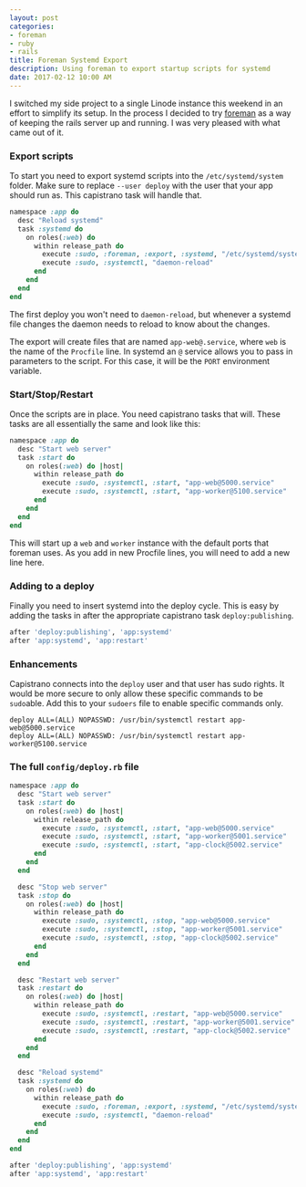```yaml
---
layout: post
categories:
- foreman
- ruby
- rails
title: Foreman Systemd Export
description: Using foreman to export startup scripts for systemd
date: 2017-02-12 10:00 AM
---
```


I switched my side project to a single Linode instance this weekend in an effort to simplify its setup. In the process I decided to try [foreman][foreman] as a way of keeping the rails server up and running. I was very pleased with what came out of it.

### Export scripts

To start you need to export systemd scripts into the `/etc/systemd/system` folder. Make sure to replace `--user deploy` with the user that your app should run as. This capistrano task will handle that.

```ruby
namespace :app do
  desc "Reload systemd"
  task :systemd do
    on roles(:web) do
      within release_path do
        execute :sudo, :foreman, :export, :systemd, "/etc/systemd/system", "--user deploy"
        execute :sudo, :systemctl, "daemon-reload"
      end
    end
  end
end
```

The first deploy you won't need to `daemon-reload`, but whenever a systemd file changes the daemon needs to reload to know about the changes.

The export will create files that are named `app-web@.service`, where `web` is the name of the `Procfile` line. In systemd an `@` service allows you to pass in parameters to the script. For this case, it will be the `PORT` environment variable.

### Start/Stop/Restart

Once the scripts are in place. You need capistrano tasks that will. These tasks are all essentially the same and look like this:

```ruby
namespace :app do
  desc "Start web server"
  task :start do
    on roles(:web) do |host|
      within release_path do
        execute :sudo, :systemctl, :start, "app-web@5000.service"
        execute :sudo, :systemctl, :start, "app-worker@5100.service"
      end
    end
  end
end
```

This will start up a `web` and `worker` instance with the default ports that foreman uses. As you add in new Procfile lines, you will need to add a new line here.

### Adding to a deploy

Finally you need to insert systemd into the deploy cycle. This is easy by adding the tasks in after the appropriate capistrano task `deploy:publishing`.

```ruby
after 'deploy:publishing', 'app:systemd'
after 'app:systemd', 'app:restart'
```

### Enhancements

Capistrano connects into the `deploy` user and that user has sudo rights. It would be more secure to only allow these specific commands to be `sudo`able. Add this to your `sudoers` file to enable specific commands only.

```
deploy ALL=(ALL) NOPASSWD: /usr/bin/systemctl restart app-web@5000.service
deploy ALL=(ALL) NOPASSWD: /usr/bin/systemctl restart app-worker@5100.service
```

### The full `config/deploy.rb` file

```ruby
namespace :app do
  desc "Start web server"
  task :start do
    on roles(:web) do |host|
      within release_path do
        execute :sudo, :systemctl, :start, "app-web@5000.service"
        execute :sudo, :systemctl, :start, "app-worker@5001.service"
        execute :sudo, :systemctl, :start, "app-clock@5002.service"
      end
    end
  end

  desc "Stop web server"
  task :stop do
    on roles(:web) do |host|
      within release_path do
        execute :sudo, :systemctl, :stop, "app-web@5000.service"
        execute :sudo, :systemctl, :stop, "app-worker@5001.service"
        execute :sudo, :systemctl, :stop, "app-clock@5002.service"
      end
    end
  end

  desc "Restart web server"
  task :restart do
    on roles(:web) do |host|
      within release_path do
        execute :sudo, :systemctl, :restart, "app-web@5000.service"
        execute :sudo, :systemctl, :restart, "app-worker@5001.service"
        execute :sudo, :systemctl, :restart, "app-clock@5002.service"
      end
    end
  end

  desc "Reload systemd"
  task :systemd do
    on roles(:web) do
      within release_path do
        execute :sudo, :foreman, :export, :systemd, "/etc/systemd/system", "--user deploy"
        execute :sudo, :systemctl, "daemon-reload"
      end
    end
  end
end

after 'deploy:publishing', 'app:systemd'
after 'app:systemd', 'app:restart'
```

[foreman]: https://github.com/ddollar/foreman
